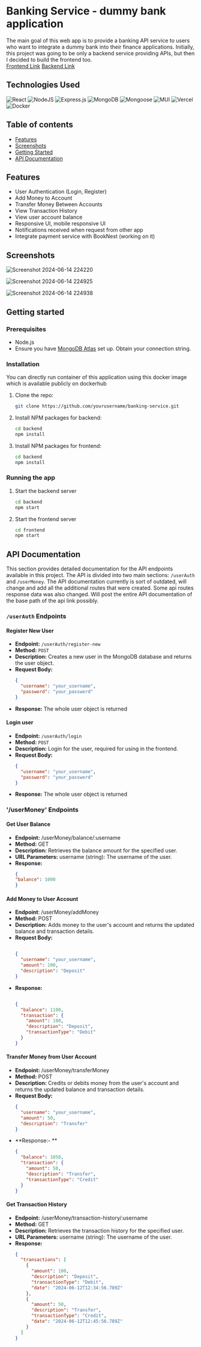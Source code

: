 # Banking Service - dummy bank application
The main goal of this web app is to provide a banking API service to users who want to integrate a dummy bank into their finance applications. Initially, this project was going to be only a backend service providing APIs, but then I decided to build the frontend too. <br/>
[Frontend Link](https://banking-service.vercel.app/) 
[Backend Link](https://banking-service-api.vercel.app/) 


## Technologies Used
![React](https://img.shields.io/badge/react-%2320232a.svg?style=for-the-badge&logo=react&logoColor=%2361DAFB)
![NodeJS](https://img.shields.io/badge/node.js-6DA55F?style=for-the-badge&logo=node.js&logoColor=white)
![Express.js](https://img.shields.io/badge/express.js-%23404d59.svg?style=for-the-badge&logo=express&logoColor=%2361DAFB)
![MongoDB](https://img.shields.io/badge/MongoDB-%234ea94b.svg?style=for-the-badge&logo=mongodb&logoColor=white)
![Mongoose](https://img.shields.io/badge/Mongoose-880000?style=for-the-badge&logo=mongoose&logoColor=white)
![MUI](https://img.shields.io/badge/MUI-%230081CB.svg?style=for-the-badge&logo=mui&logoColor=white)
![Vercel](https://img.shields.io/badge/vercel-%23000000.svg?style=for-the-badge&logo=vercel&logoColor=white)
![Docker](https://img.shields.io/badge/docker-%230db7ed.svg?style=for-the-badge&logo=docker&logoColor=white)


## Table of contents
- [Features](#features)
- [Screenshots](#screenshots)
- [Getting Started](#getting-started)
- [API Documentation](#api-documentation)

## Features
- User Authentication (Login, Register)
- Add Money to Account
- Transfer Money Between Accounts
- View Transaction History
- View user account balance
- Responsive UI, mobile responsive UI
- Notifications received when request from other app
- Integrate payment service with BookNest (working on it)


## Screenshots
![Screenshot 2024-06-14 224220](https://github.com/Soham908/Banking-Service/assets/111056496/eb547cc7-f42f-41f8-b0b1-06349493620a)

![Screenshot 2024-06-14 224925](https://github.com/Soham908/Banking-Service/assets/111056496/c9e7b6c9-0c96-4efa-9e81-595067cea7af)

![Screenshot 2024-06-14 224938](https://github.com/Soham908/Banking-Service/assets/111056496/67ca97b7-1c4b-441a-81ac-9eb49a24a8e6)

## Getting started

### Prerequisites
- Node.js
- Ensure you have [MongoDB Atlas](https://www.mongodb.com/cloud/atlas) set up. Obtain your connection string.



### Installation

You can directly run container of this application using this docker image which is available publicly on dockerhub


1. Clone the repo:
   ```sh
   git clone https://github.com/yourusername/banking-service.git
   ```
2. Install NPM packages for backend:
   ```sh
   cd backend
   npm install
   ```
3. Install NPM packages for frontend:
   ```sh
   cd backend
   npm install
   ```

### Running the app

1. Start the backend server
   ```sh
   cd backend
   npm start
   ```
2. Start the frontend server
   ```sh
   cd frontend
   npm start
   ```
   


## API Documentation

This section provides detailed documentation for the API endpoints available in this project. The API is divided into two main sections: `/userAuth` and `/userMoney`.
The API documentation currently is sort of outdated, will change and add all the additional routes that were created. Some api routes response data was also changed.
Will post the entire API documentation of the base path of the api link possibly.

### `/userAuth` Endpoints

#### Register New User

- **Endpoint:** `/userAuth/register-new`
- **Method:** `POST`
- **Description:** Creates a new user in the MongoDB database and returns the user object.
- **Request Body:**
  ```json
  {
    "username": "your_username",
    "password": "your_password"
  }
  ```
- **Response:** The whole user object is returned

#### Login user

- **Endpoint:** `/userAuth/login`
- **Method:** `POST`
- **Description:** Login for the user, required for using in the frontend.
- **Request Body:**
  ```json
  {
    "username": "your_username",
    "password": "your_password"
  }
  ```
- **Response:** The whole user object is returned


### '/userMoney' Endpoints

#### Get User Balance
- **Endpoint:** /userMoney/balance/:username
- **Method:** GET
- **Description:** Retrieves the balance amount for the specified user.
- **URL Parameters:** username (string): The username of the user.
- **Response:**
  ```json
  {
  "balance": 1000
  }
  ```

#### Add Money to User Account
- **Endpoint**: /userMoney/addMoney
- **Method:** POST
- **Description:** Adds money to the user's account and returns the updated balance and transaction details.
- **Request Body:**
  ```json

  {
    "username": "your_username",
    "amount": 100,
    "description": "Deposit"
  }
  ```
- **Response:**
  ```json

  {
    "balance": 1100,
    "transaction": {
      "amount": 100,
      "description": "Deposit",
      "transactionType": "Debit"
    }
  }
  ```

#### Transfer Money from User Account
- **Endpoint:** /userMoney/transferMoney
- **Method:** POST
- **Description:** Credits or debits money from the user's account and returns the updated balance and transaction details.
- **Request Body:**
  ```json
  {
    "username": "your_username",
    "amount": 50,
    "description": "Transfer"
  }
  ```
- **Response:- **
  ```json
  {
    "balance": 1050,
    "transaction": {
      "amount": 50,
      "description": "Transfer",
      "transactionType": "Credit"
    }
  }
  ```
  
#### Get Transaction History
- **Endpoint:** /userMoney/transaction-history/:username
- **Method:** GET
- **Description:** Retrieves the transaction history for the specified user.
- **URL Parameters:** username (string): The username of the user.
- **Response:**
  ```json
  {
    "transactions": [
      {
        "amount": 100,
        "description": "Deposit",
        "transactionType": "Debit",
        "date": "2024-06-12T12:34:56.789Z"
      },
      {
        "amount": 50,
        "description": "Transfer",
        "transactionType": "Credit",
        "date": "2024-06-12T12:45:56.789Z"
      }
    ]
  }
  ```









